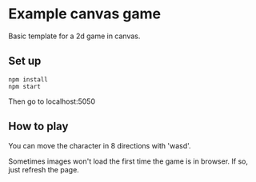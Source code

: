 # Example canvas game

Basic template for a 2d game in canvas.

## Set up

```
npm install
npm start
```

Then go to localhost:5050

## How to play

You can move the character in 8 directions with 'wasd'.

Sometimes images won't load the first time the game is in browser. If so, just refresh the page.
